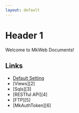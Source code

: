 ```yaml
---
layout: default
---
```


# Header 1

Welcome to MkWeb Documents!

Links
-----

- [Default Setting][1]
- [Views][2]
- [Sqls][3]
- [RESTful API][4]
- [FTP][5]
- [MkAuthToken][6]

[1]: (./configs/default.html)